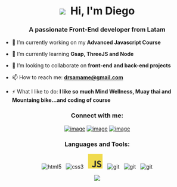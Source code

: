 <h1 align="center"><img height="40" src="https://cdn3.emoji.gg/emojis/2941-bearthumbsup.gif">&nbsp; Hi, I'm Diego  </h1>



<h3 align="center">A passionate Front-End developer from Latam</h3>

- 🔭 I’m currently working on my **Advanced Javascript Course**

- 🌱 I’m currently learning **Gsap, ThreeJS and Node**

- 👯 I’m looking to collaborate on **front-end and back-end projects**

- 📫 How to reach me: **drsamame@gmail.com**

- ⚡ What I like to do: **I like so much Mind Wellness, Muay thai and Mountaing bike...and coding of course**

<h3 align="center">Connect with me:</h3>
<div align="center">

[![image](https://img.shields.io/badge/LinkedIn-0077B5?style=for-the-badge&logo=linkedin&logoColor=white)](https://www.linkedin.com/in/diego-rodrigo-salazar)
[![image](https://img.shields.io/badge/Instagram-E4405F?style=for-the-badge&logo=instagram&logoColor=white)](https://www.instagram.com/diego.kobe)
[![image](https://img.shields.io/badge/Gmail-D14836?style=for-the-badge&logo=gmail&logoColor=white)](mailto:drsamame@gmail.com)
  
</div>

<h3 align="center">Languages and Tools:</h3>

<p align="center"> 
    <img src="https://www.vectorlogo.zone/logos/reactjs/reactjs-icon.svg" alt="html5" width="40" height="40"/> &nbsp;
    <img src="https://www.vectorlogo.zone/logos/vuejs/vuejs-icon.svg" alt="css3" width="40" height="40"/> &nbsp;
    <img src="https://raw.githubusercontent.com/devicons/devicon/master/icons/javascript/javascript-original.svg" alt="javascript" width="40" height="40"/> &nbsp;
    <img src="https://www.vectorlogo.zone/logos/amazon_aws/amazon_aws-icon.svg" alt="git" width="40" height="40"/> &nbsp;
    <img src="https://www.vectorlogo.zone/logos/nodejs/nodejs-icon.svg" alt="git" width="40" height="40"/> &nbsp;
    <img src="https://www.vectorlogo.zone/logos/tailwindcss/tailwindcss-icon.svg" alt="git" width="40" height="40"/>
</p>

<p align= "center">
  <img height= "150" src="https://github-readme-stats.vercel.app/api/top-langs/?username=drsamame&theme=react&layout=compact" />
</p>


